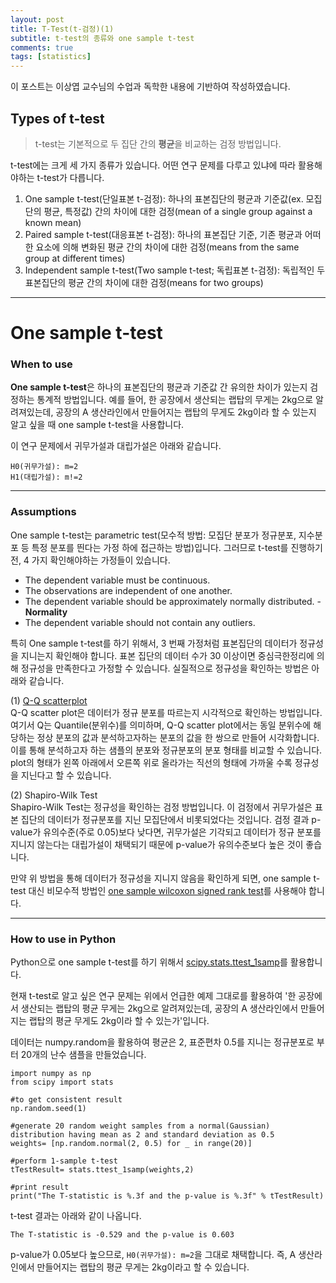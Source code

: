 ```yaml
---
layout: post
title: T-Test(t-검정)(1)
subtitle: t-test의 종류와 one sample t-test
comments: true
tags: [statistics]
---
```

이 포스트는 이상엽 교수님의 수업과 독학한 내용에 기반하여 작성하였습니다. 

## Types of t-test

> t-test는 기본적으로 두 집단 간의 **평균**을 비교하는 검정 방법입니다.

t-test에는 크게 세 가지 종류가 있습니다.
어떤 연구 문제를 다루고 있냐에 따라 활용해야하는 t-test가 다릅니다.

1. One sample t-test(단일표본 t-검정): 하나의 표본집단의 평균과 기준값(ex. 모집단의 평균, 특정값) 간의 차이에 대한 검정(mean of a single group against a known mean)   
2. Paired sample t-test(대응표본 t-검정): 하나의 표본집단 기준, 기존 평균과 어떠한 요소에 의해 변화된 평균 간의 차이에 대한 검정(means from the same group at different times)   
3. Independent sample t-test(Two sample t-test; 독립표본 t-검정): 독립적인 두 표본집단의 평균 간의 차이에 대한 검정(means for two groups)   

---

# One sample t-test

### When to use
**One sample t-test**은 하나의 표본집단의 평균과 기준값 간 유의한 차이가 있는지 검정하는 통계적 방법입니다. 예를 들어, 한 공장에서 생산되는 랩탑의 무게는 2kg으로 알려져있는데, 공장의 A 생산라인에서 만들어지는 랩탑의 무게도 2kg이라 할 수 있는지 알고 싶을 때 one sample t-test을 사용합니다.

이 연구 문제에서 귀무가설과 대립가설은 아래와 같습니다.   
```
H0(귀무가설): m=2   
H1(대립가설): m!=2   
```

---

### Assumptions
One sample t-test는 parametric test(모수적 방법: 모집단 분포가 정규분포, 지수분포 등 특정 분포를 띈다는 가정 하에 접근하는 방법)입니다. 그러므로 t-test를 진행하기 전, 4 가지 확인해야하는 가정들이 있습니다.

* The dependent variable must be continuous.
* The observations are independent of one another.
* The dependent variable should be approximately normally distributed. - **Normality**
* The dependent variable should not contain any outliers.

특히 One sample t-test를 하기 위해서, 3 번째 가정처럼 표본집단의 데이터가 정규성을 지니는지 확인해야 합니다. 표본 집단의 데이터 수가 30 이상이면 중심극한정리에 의해 정규성을 만족한다고 가정할 수 있습니다. 실질적으로 정규성을 확인하는 방법은 아래와 같습니다.

(1) [Q-Q scatterplot](https://en.wikipedia.org/wiki/Q%E2%80%93Q_plot)   
Q-Q scatter plot은 데이터가 정규 분포를 따르는지 시각적으로 확인하는 방법입니다. 여기서 Q는 Quantile(분위수)를 의미하며, Q-Q scatter plot에서는 동일 분위수에 해당하는 정상 분포의 값과 분석하고자하는 분포의 값을 한 쌍으로 만들어 시각화합니다. 이를 통해 분석하고자 하는 샘플의 분포와 정규분포의 분포 형태를 비교할 수 있습니다. plot의 형태가 왼쪽 아래에서 오른쪽 위로 올라가는 직선의 형태에 가까울 수록 정규성을 지닌다고 할 수 있습니다.

(2) Shapiro-Wilk Test   
Shapiro-Wilk Test는 정규성을 확인하는 검정 방법입니다. 이 검정에서 귀무가설은 표본 집단의 데이터가 정규분포를 지닌 모집단에서 비롯되었다는 것입니다. 검정 결과 p-value가 유의수준(주로 0.05)보다 낮다면, 귀무가설은 기각되고 데이터가 정규 분포를 지니지 않는다는 대립가설이 채택되기 때문에 p-value가 유의수준보다 높은 것이 좋습니다.

만약 위 방법을 통해 데이터가 정규성을 지니지 않음을 확인하게 되면, one sample t-test 대신 비모수적 방법인 [one sample wilcoxon signed rank test](http://www.sthda.com/english/wiki/one-sample-wilcoxon-signed-rank-test-in-r)를 사용해야 합니다.

---

### How to use in Python
Python으로 one sample t-test를 하기 위해서 [scipy.stats.ttest_1samp](https://docs.scipy.org/doc/scipy/reference/generated/scipy.stats.ttest_1samp.html)를 활용합니다.

현재 t-test로 알고 싶은 연구 문제는 위에서 언급한 예제 그대로를 활용하여 '한 공장에서 생산되는 랩탑의 평균 무게는 2kg으로 알려져있는데, 공장의 A 생산라인에서 만들어지는 랩탑의 평균 무게도 2kg이라 할 수 있는가'입니다.

데이터는 numpy.random을 활용하여 평균은 2, 표준편차 0.5를 지니는 정규분포로 부터 20개의 난수 샘플을 만들었습니다.

```
import numpy as np
from scipy import stats

#to get consistent result
np.random.seed(1)

#generate 20 random weight samples from a normal(Gaussian) distribution having mean as 2 and standard deviation as 0.5
weights= [np.random.normal(2, 0.5) for _ in range(20)]
 
#perform 1-sample t-test
tTestResult= stats.ttest_1samp(weights,2)
 
#print result
print("The T-statistic is %.3f and the p-value is %.3f" % tTestResult)
```

t-test 결과는 아래와 같이 나옵니다.
```
The T-statistic is -0.529 and the p-value is 0.603
```

p-value가 0.05보다 높으므로, `H0(귀무가설): m=2`을 그대로 채택합니다. 즉, A 생산라인에서 만들어지는 랩탑의 평균 무게는 2kg이라고 할 수 있습니다.
